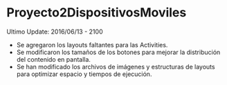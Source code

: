 # Proyecto2DispositivosMoviles

Ultimo Update: 2016/06/13 - 2100

* Se agregaron los layouts faltantes para las Activities.
* Se modificaron los tamaños de los botones para mejorar la distribución del contenido en pantalla.
* Se han modificado los archivos de imágenes y estructuras de layouts para optimizar espacio y tiempos de ejecución.

